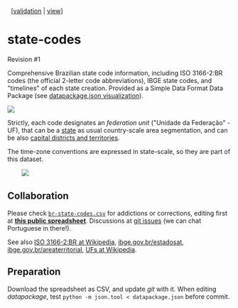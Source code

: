 &nbsp; [[validation](http://goodtables.io/github/datasets-br/state-codes) | [view](http://data.okfn.org/tools/view?url=https%3A%2F%2Fraw.githubusercontent.com%2Fdatasets-br%2Fstate-codes%2Fmaster%2Fdatapackage.json)]

# state-codes

Revision #1

Comprehensive Brazilian state code information, including ISO 3166-2:BR codes (the official 2-letter code abbreviations), IBGE state codes,  and "timelines" of each state creation. Provided as a Simple Data Format Data Package (see [datapackage.json visualization](http://data.okfn.org/tools/view?url=https%3A%2F%2Fraw.githubusercontent.com%2Fdatasets-br%2Fstate-codes%2Fmaster%2Fdatapackage.json)).

![](assets/br-states-mapTimeline.png)

Strictly, each code designates an *federation unit* ("Unidade da Federação" - UF), that can be a  [state](https://schema.org/State) as usual  country-scale area segmentation, and can be also [capital districts and territories](https://en.wikipedia.org/wiki/Capital_districts_and_territories).

The time-zone conventions are expressed in state-scale, so they are part of this dataset.

&nbsp;&nbsp;&nbsp;&nbsp;&nbsp;&nbsp;&nbsp;&nbsp;![](assets/br-timeZones.png)

## Collaboration

Please check [`br-state-codes.csv`](data/br-state-codes.csv) for addictions or corrections, editing first at **[this public spreadsheet](https://docs.google.com/spreadsheets/d/1lwuHtCqAsNGxKs0jsnr8G_KBZ7FXekkHn42dHHKfG4M/)**.
Discussions at [git issues](https://github.com/datasets-br/state-codes/issues) (we can chat Portuguese in there!).

See also [ISO 3166-2:BR at Wikipedia](https://en.wikipedia.org/wiki/ISO_3166-2:BR), [ibge.gov.br/estadosat](http://www.ibge.gov.br/estadosat/),  [ibge.gov.br/areaterritorial](http://www.ibge.gov.br/home/geociencias/areaterritorial/principal.shtm), [UFs at Wikipedia](https://pt.wikipedia.org/wiki/Unidades_federativas_do_Brasil).

## Preparation

Download the spreadsheet as CSV, and update *git* with it. When editing *datapackage*, test `python -m json.tool < datapackage.json` before commit.
